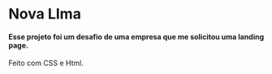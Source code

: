 # Nova LIma 

#### Esse projeto foi um desafio de uma empresa que me solicitou uma landing page.
Feito com CSS e Html.
